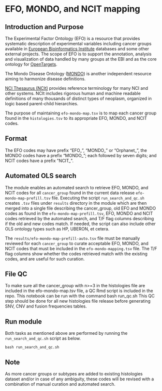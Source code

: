# EFO, MONDO, and NCIT mapping

## Introduction and Purpose

The Experimental Factor Ontology (EFO) is a resource that provides systematic description of experimental variables including cancer groups available in [European Bioinformatics Institute](https://www.ebi.ac.uk/) databases and some other external projects. 
The scope of EFO is to support the annotation, analysis and visualization of data handled by many groups at the EBI and as the core ontology for [OpenTargets](https://www.opentargets.org/).

The Mondo Disease Ontology ([MONDO](https://obofoundry.org/ontology/mondo.html)) is another independent resource aiming to harmonize disease definitions. 

[NCI Thesaurus (NCIt)](https://ncithesaurus.nci.nih.gov/ncitbrowser/pages/home.jsf?version=22.04d) provides reference terminology for many NCI and other systems. NCIt includes rigorous human and machine readable definitions of many thousands of distinct types of neoplasm, organized in logic based parent-child hierarchies.

The purpose of maintaining `efo-mondo-map.tsv` is to map each cancer group found in the `histologies.tsv` to its appropriate EFO,  MONDO, and NCIT codes.

## Format

The EFO codes may have prefix “EFO_”, “MONDO_” or “Orphanet_”, the MONDO codes have a prefix “MONDO_”; each followed by seven digits; and NCIT codes have a prefix "NCIT_".

## Automated OLS search
The module enables an automated search to retrieve EFO, MONDO, and NCIT codes for all `cancer_group` found in the current data release `efo-mondo-map-prefill.tsv` file. Executing the script `run_search_and_qc.sh` creates `.tsv` files under `results` directory in the module which are then merged into a single file describing the cancer_group, old EFO and MONDO codes as found in the `efo-mondo-map-prefill.tsv`, EFO, MONDO and NCIT codes retrieved by the automated search, and T/F flag columns describing if the old and new codes match. If needed, the script can also include other OLS ontology types such as HP, UBERON, et cetera.


The `results/efo-mondo-map-prefill-auto.tsv` file must be manually reviewed for each `cancer_group` to curate acceptable EFO, MONDO, and NCIT codes that must be included in the `efo-mondo-mapping.tsv` file. The T/F flag columns show whether the codes retrieved match with the existing codes, and are useful for such curation.


## File QC
To make sure all the cancer_group with n>=3 in the histologies file are included in the efo-mondo-map.tsv file, a QC Rmd script is included in the repo. This notebook can be run with the command bash run_qc.sh This QC step should be done for all new histologies file release before generating SNV, CNV and fusion frequencies tables.


## Run module
Both tasks as mentioned above are performed by running the `run_search_and_qc.sh` script as below.

`bash run_search_and_qc.sh`


## Note
As more cancer groups or subtypes are added to existing histologies dataset and/or in case of any ambiguity, these codes will be revised with a combination of manual curation and automated search.
